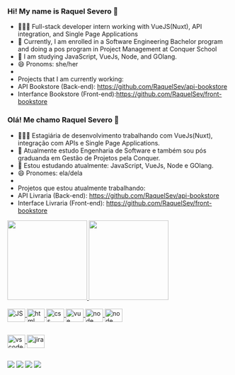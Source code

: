 ### Hi! My name is Raquel Severo 👋

- 👩🏻‍💻 Full-stack developer intern working with VueJS(Nuxt), API integration, and Single Page Applications
- 🔭 Currently, I am enrolled in a Software Engineering Bachelor program and doing a pos program in Project Management at Conquer School
- 🌱 I am studying JavaScript, VueJs, Node, and GOlang.
- 😄 Pronoms: she/her
- 
- Projects that I am currently working:
- API Bookstore (Back-end): https://github.com/RaquelSev/api-bookstore
- Interfance Bookstore (Front-end):https://github.com/RaquelSev/front-bookstore

### Olá! Me chamo Raquel Severo 👋

- 👩🏻‍💻 Estagiária de desenvolvimento trabalhando com VueJs(Nuxt), integração com APIs e  Single Page Applications.
- 🔭 Atualmente estudo Engenharia de Software e também sou pós graduanda em Gestão de Projetos pela Conquer.
- 🌱 Estou estudando atualmente: JavaScript, VueJs, Node e GOlang.
- 😄 Pronomes: ela/dela
- 
- Projetos que estou atualmente trabalhando:
- API Livraria (Back-end): https://github.com/RaquelSev/api-bookstore
- Interface Livraria (Front-end): https://github.com/RaquelSev/front-bookstore

 <div>
  <a href="https://github.com/RaquelSev">
  <img height="180em" src="https://github-readme-stats.vercel.app/api?username=RaquelSev&show_icons=true&theme=dark&include_all_commits=true&count_private=true"/>
  <img height="180em" src="https://github-readme-stats.vercel.app/api/top-langs/?username=RaquelSev&layout=compact&langs_count=7&theme=dark"/>
</div>
  
  <div style="display: inline_block"><br>
  
   <img align="center" alt="JS" height="30" width="40" src="https://cdn.jsdelivr.net/gh/devicons/devicon/icons/javascript/javascript-original.svg">
   <img align="center" alt="html" height="30" width="40" src="https://cdn.jsdelivr.net/gh/devicons/devicon/icons/html5/html5-original.svg">
  <img align="center" alt="css" height="30" width="40" src="https://cdn.jsdelivr.net/gh/devicons/devicon/icons/css3/css3-original.svg">
   <img align="center" alt="vue" height="30" width="40" src="https://cdn.jsdelivr.net/gh/devicons/devicon/icons/vuejs/vuejs-original.svg">
   <img align="center" alt="node" height="30" width="40" src="https://cdn.jsdelivr.net/gh/devicons/devicon/icons/nodejs/nodejs-original.svg" />
   <img align="center" alt="node" height="30" width="40" src="https://cdn.jsdelivr.net/gh/devicons/devicon/icons/go/go-original.svg" />
   
            
          
        
  
</div>
      
   ##
 
 <div>
   <img align="center" alt="vscode" height="30" width="40"         src="https://cdn.jsdelivr.net/gh/devicons/devicon/icons/vscode/vscode-original.svg">
  <img align="center" alt="jira" height="30" width="40"  
       src="https://cdn.jsdelivr.net/gh/devicons/devicon/icons/jira/jira-original.svg" />
          
 </div>
  
 ##
 
  <div>
 <a href="https://www.linkedin.com/in/raquel-severo-celia/" target="_blank"><img src="https://img.shields.io/badge/-LinkedIn-%230077B5?style=for-the-badge&logo=linkedin&logoColor=white" target="_blank"></a>
  <a href = "mailto:raquel.sev.celia@gmail.com"><img src="https://img.shields.io/badge/-Gmail-%23333?style=for-the-badge&logo=gmail&logoColor=white" target="_blank"></a>
  <a href="https://discord.gg/fvcMQfGU" target="_blank"><img src="https://img.shields.io/badge/Discord-7289DA?style=for-the-badge&logo=discord&logoColor=white" target="_blank"></a> 
  <a href="https://www.instagram.com/raquelscelia" target="_blank"><img src="https://img.shields.io/badge/-Instagram-%23E4405F?style=for-the-badge&logo=instagram&logoColor=white" target="_blank"></a>
 
    
  </div>
  
  
  
